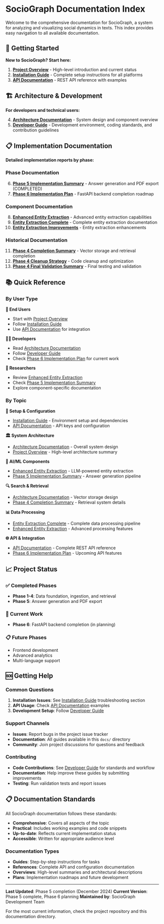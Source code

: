 # SocioGraph Documentation Index

Welcome to the comprehensive documentation for SocioGraph, a system for analyzing and visualizing social dynamics in texts. This index provides easy navigation to all available documentation.

## 📖 Getting Started

**New to SocioGraph? Start here:**

1. **[Project Overview](./project_overview.md)** - High-level introduction and current status
2. **[Installation Guide](./installation_guide.md)** - Complete setup instructions for all platforms
3. **[API Documentation](./api_documentation.md)** - REST API reference with examples

## 🏗️ Architecture & Development

**For developers and technical users:**

4. **[Architecture Documentation](./architecture_documentation.md)** - System design and component overview
5. **[Developer Guide](./developer_guide.md)** - Development environment, coding standards, and contribution guidelines

## 📋 Implementation Documentation

**Detailed implementation reports by phase:**

### Phase Documentation
6. **[Phase 5 Implementation Summary](./phase5_implementation_summary.md)** - Answer generation and PDF export (COMPLETED)
7. **[Phase 6 Implementation Plan](./phase6_implementation_plan.md)** - FastAPI backend completion roadmap

### Component Documentation
8. **[Enhanced Entity Extraction](./enhanced_entity_extraction.md)** - Advanced entity extraction capabilities
9. **[Entity Extraction Complete](./entity_extraction_complete.md)** - Complete entity extraction documentation
10. **[Entity Extraction Improvements](./entity_extraction_improvements.md)** - Entity extraction enhancements

### Historical Documentation
11. **[Phase 4 Completion Summary](./phase4_completion_summary.md)** - Vector storage and retrieval completion
12. **[Phase 4 Cleanup Strategy](./phase4_cleanup_strategy.md)** - Code cleanup and optimization
13. **[Phase 4 Final Validation Summary](./phase4_final_validation_summary.md)** - Final testing and validation

## 📚 Quick Reference

### By User Type

**👤 End Users**
- Start with [Project Overview](./project_overview.md)
- Follow [Installation Guide](./installation_guide.md)
- Use [API Documentation](./api_documentation.md) for integration

**👨‍💻 Developers**
- Read [Architecture Documentation](./architecture_documentation.md)
- Follow [Developer Guide](./developer_guide.md)
- Check [Phase 6 Implementation Plan](./phase6_implementation_plan.md) for current work

**🔬 Researchers**
- Review [Enhanced Entity Extraction](./enhanced_entity_extraction.md)
- Check [Phase 5 Implementation Summary](./phase5_implementation_summary.md)
- Explore component-specific documentation

### By Topic

**🔧 Setup & Configuration**
- [Installation Guide](./installation_guide.md) - Environment setup and dependencies
- [API Documentation](./api_documentation.md) - API keys and configuration

**🏛️ System Architecture**
- [Architecture Documentation](./architecture_documentation.md) - Overall system design
- [Project Overview](./project_overview.md) - High-level architecture summary

**🤖 AI/ML Components**
- [Enhanced Entity Extraction](./enhanced_entity_extraction.md) - LLM-powered entity extraction
- [Phase 5 Implementation Summary](./phase5_implementation_summary.md) - Answer generation pipeline

**🔍 Search & Retrieval**
- [Architecture Documentation](./architecture_documentation.md) - Vector storage design
- [Phase 4 Completion Summary](./phase4_completion_summary.md) - Retrieval system details

**📊 Data Processing**
- [Entity Extraction Complete](./entity_extraction_complete.md) - Complete data processing pipeline
- [Enhanced Entity Extraction](./enhanced_entity_extraction.md) - Advanced processing features

**🌐 API & Integration**
- [API Documentation](./api_documentation.md) - Complete REST API reference
- [Phase 6 Implementation Plan](./phase6_implementation_plan.md) - Upcoming API features

## 📈 Project Status

### ✅ Completed Phases
- **Phase 1-4**: Data foundation, ingestion, and retrieval
- **Phase 5**: Answer generation and PDF export

### 🚧 Current Work
- **Phase 6**: FastAPI backend completion (in planning)

### 📋 Future Phases
- Frontend development
- Advanced analytics
- Multi-language support

## 🆘 Getting Help

### Common Questions
1. **Installation Issues**: See [Installation Guide](./installation_guide.md) troubleshooting section
2. **API Usage**: Check [API Documentation](./api_documentation.md) examples
3. **Development Setup**: Follow [Developer Guide](./developer_guide.md)

### Support Channels
- **Issues**: Report bugs in the project issue tracker
- **Documentation**: All guides available in this `docs/` directory
- **Community**: Join project discussions for questions and feedback

### Contributing
- **Code Contributions**: See [Developer Guide](./developer_guide.md) for standards and workflow
- **Documentation**: Help improve these guides by submitting improvements
- **Testing**: Run validation tests and report issues

## 📋 Documentation Standards

All SocioGraph documentation follows these standards:
- **Comprehensive**: Covers all aspects of the topic
- **Practical**: Includes working examples and code snippets
- **Up-to-date**: Reflects current implementation status
- **Accessible**: Written for appropriate audience level

### Documentation Types
- **Guides**: Step-by-step instructions for tasks
- **References**: Complete API and configuration documentation
- **Overviews**: High-level summaries and architectural descriptions
- **Plans**: Implementation roadmaps and future development

---

**Last Updated**: Phase 5 completion (December 2024)
**Current Version**: Phase 5 complete, Phase 6 planning
**Maintained by**: SocioGraph Development Team

For the most current information, check the project repository and this documentation directory.

